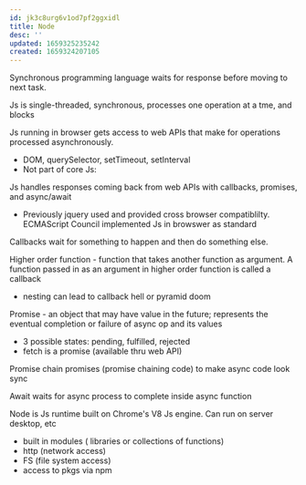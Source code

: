 ```yaml
---
id: jk3c8urg6v1od7pf2ggxidl
title: Node
desc: ''
updated: 1659325235242
created: 1659324207105
---
```

Synchronous programming language waits for response before moving to next task.

Js is single-threaded, synchronous, processes one operation at a tme, and blocks

Js running in browser gets access to web APIs that make for operations processed asynchronously.
- DOM, querySelector, setTimeout, setInterval 
- Not part of core Js: 

Js handles responses coming back from web APIs with callbacks, promises, and async/await
- Previously jquery used and provided cross browser compatiblilty. ECMAScript Council implemented Js in browswer as standard

Callbacks wait for something to happen and then do something else.

Higher order function - function that takes another function as argument. A function passed in as an argument in higher order function is called a callback
- nesting can lead to callback hell or pyramid doom

Promise - an object that may have value in the future; represents the eventual completion or failure of async op and its values
- 3 possible states: pending, fulfilled, rejected
- fetch is a promise (available thru web API)

Promise chain
promises (promise chaining code) to make async code look sync

Await waits for async process to complete inside async function

Node is Js runtime built on Chrome's V8 Js engine. Can run on server desktop, etc
- built in modules ( libraries or collections of functions)
- http (network access)
- FS (file system access)
- access to pkgs via npm